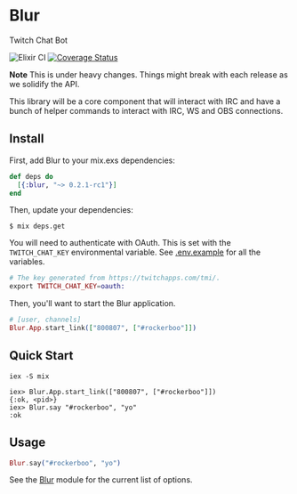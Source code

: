 Blur
====

Twitch Chat Bot

![Elixir CI](https://github.com/rockerBOO/blur/workflows/Elixir%20CI/badge.svg)
[![Coverage Status](https://coveralls.io/repos/github/rockerBOO/blur/badge.svg)](https://coveralls.io/github/rockerBOO/blur)

**Note** This is under heavy changes. Things might break with each release as we solidify the API.

This library will be a core component that will interact with IRC and have a bunch of helper commands to interact with IRC, WS and OBS connections.

## Install

First, add Blur to your mix.exs dependencies:

```elixir
def deps do
  [{:blur, "~> 0.2.1-rc1"}]
end
```

Then, update your dependencies:

```sh-session
$ mix deps.get
```

You will need to authenticate with OAuth. This is set with the `TWITCH_CHAT_KEY` environmental variable. See [.env.example](.env.example) for all the variables. 


```elixir
# The key generated from https://twitchapps.com/tmi/.
export TWITCH_CHAT_KEY=oauth:
```

Then, you'll want to start the Blur application. 

```elixir
# [user, channels]
Blur.App.start_link(["800807", ["#rockerboo"]])
```

## Quick Start

```sh-session
iex -S mix

iex> Blur.App.start_link(["800807", ["#rockerboo"]])
{:ok, <pid>}
iex> Blur.say "#rockerboo", "yo"
:ok
```

## Usage

```elixir
Blur.say("#rockerboo", "yo")
```

See the [Blur](lib/blur.ex) module for the current list of options.
